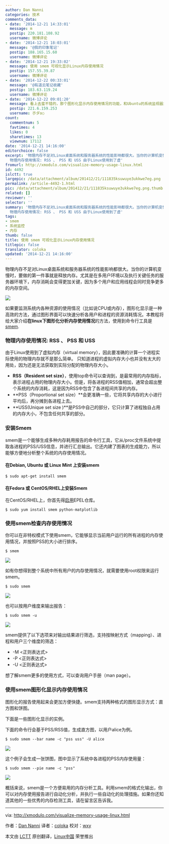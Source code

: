 ```yaml
---
author: Dan Nanni
categories: 技术
comments_data:
- date: '2014-12-21 14:33:01'
  message: m
  postip: 220.181.108.92
  username: 微博评论
- date: '2014-12-21 18:03:01'
  message: '@我的印象笔记'
  postip: 188.165.15.60
  username: 微博评论
- date: '2014-12-21 19:33:02'
  message: 使用 smem 可视化显示Linux内存使用情况
  postip: 157.55.39.87
  username: 微博评论
- date: '2014-12-22 00:33:01'
  message: '@有道云笔记收藏'
  postip: 183.63.119.24
  username: 微博评论
- date: '2014-12-22 09:01:20'
  message: 看上去蛮不错的，那个图形化显示内存使用情况的功能，和Ubuntu的系统监视器集成一下就好咯，单独的命令行的话，感觉还是用top命令，在结合一些绘图工具（如，gnuplot,ocatve,python-matplotlib）自己绘图来的方便舒服，还有那个显示内存使用情况的图形化界面有点丑，和Ubuntu的默认主题的调调不符哇，真要集成进去的话，还是要修整一下下的
  postip: 221.6.159.253
  username: 朩ダo○
count:
  commentnum: 5
  favtimes: 4
  likes: 0
  sharetimes: 13
  viewnum: 17112
date: '2014-12-21 14:16:00'
editorchoice: false
excerpt: '物理内存不足对Linux桌面系统和服务器系统的性能影响都很大。当你的计算机变慢时，要做的第一件事就是释放内存。尤其是在多用户环境以及执行关键任务的服务器环境下，内存消耗会变得更加关键，因为多个用户和应用线程会同时竞争更多的内存空间。  如果要监测系统内各种资源的使用情况（比如说CPU或内存），图形化显示是一种高效的方法，通过图形界面可以快速分析各用户和进程的资源消耗情况。本教程将给大家介绍在linux下图形化分析内存使用情况的方法，使用到命令行工具是smem.
  物理内存使用情况: RSS 、 PSS 和 USS 由于Linux使用到了虚'
fromurl: http://xmodulo.com/visualize-memory-usage-linux.html
id: 4492
islctt: true
largepic: /data/attachment/album/201412/21/111835ksuwuye3ukkwe7eg.png
permalink: /article-4492-1.html
pic: /data/attachment/album/201412/21/111835ksuwuye3ukkwe7eg.png.thumb.jpg
related: []
reviewer: ''
selector: ''
summary: '物理内存不足对Linux桌面系统和服务器系统的性能影响都很大。当你的计算机变慢时，要做的第一件事就是释放内存。尤其是在多用户环境以及执行关键任务的服务器环境下，内存消耗会变得更加关键，因为多个用户和应用线程会同时竞争更多的内存空间。  如果要监测系统内各种资源的使用情况（比如说CPU或内存），图形化显示是一种高效的方法，通过图形界面可以快速分析各用户和进程的资源消耗情况。本教程将给大家介绍在linux下图形化分析内存使用情况的方法，使用到命令行工具是smem.
  物理内存使用情况: RSS 、 PSS 和 USS 由于Linux使用到了虚'
tags:
- smem
- 系统监控
- 内存
thumb: false
title: 使用 smem 可视化显示Linux内存使用情况
titlepic: false
translator: coloka
updated: '2014-12-21 14:16:00'
---
```


物理内存不足对Linux桌面系统和服务器系统的性能影响都很大。当你的计算机变慢时，要做的第一件事就是释放内存。尤其是在多用户环境以及执行关键任务的服务器环境下，内存消耗会变得更加关键，因为多个用户和应用线程会同时竞争更多的内存空间。


![](/data/attachment/album/201412/21/111835ksuwuye3ukkwe7eg.png)


如果要监测系统内各种资源的使用情况（比如说CPU或内存），图形化显示是一种高效的方法，通过图形界面可以快速分析各用户和进程的资源消耗情况。本教程将给大家介绍**在linux下图形化分析内存使用情况**的方法，使用到命令行工具是[smem](http://www.selenic.com/smem/).


### 物理内存使用情况: RSS 、 PSS 和 USS


由于Linux使用到了虚拟内存（virtual memory），因此要准确的计算一个进程实际使用的物理内存就不是那么简单。 只知道进程的虚拟内存大小也并没有太大的用处，因为还是无法获取到实际分配的物理内存大小。


* **RSS（Resident set size）**，使用top命令可以查询到，是最常用的内存指标，表示进程占用的物理内存大小。但是，将各进程的RSS值相加，通常会超出整个系统的内存消耗，这是因为RSS中包含了各进程间共享的内存。
* **PSS（Proportional set size）**会更准确一些，它将共享内存的大小进行平均后，再分摊到各进程上去。
* **USS(Unique set size )**是PSS中自己的部分，它只计算了进程独自占用的内存大小，不包含任何共享的部分。


### 安装Smem


smem是一个能够生成多种内存耗用报告的命令行工具，它从/proc文件系统中提取各进程的PSS/USS信息，并进行汇总输出。它还内建了图表的生成能力，所以能够方便地分析整个系统的内存使用情况。


#### 在Debian, Ubuntu 或 Linux Mint 上安装smem



```
$ sudo apt-get install smem 

```

#### 在Fedora 或 CentOS/RHEL上安装Smem


在CentOS/RHEL上，你首先得[启用](http://xmodulo.com/how-to-set-up-epel-repository-on-centos.html)EPEL仓库。



```
$ sudo yum install smem python-matplotlib 

```

### 使用smem检查内存使用情况


你可以在非特权模式下使用smem，它能够显示当前用户运行的所有进程的内存使用情况，并按照PSS的大小进行排序。



```
$ smem 

```

![](/data/attachment/album/201412/21/211338cs87ysi9s4ycpq43.jpg)


如有你想得到整个系统中所有用户的内存使用情况，就需要使用root权限来运行smem。



```
$ sudo smem 

```

![](/data/attachment/album/201412/21/211342sdtnf0njjvjt8ykf.jpg)


也可以按用户维度来输出报告：



```
$ sudo smem -u 

```

![](/data/attachment/album/201412/21/111907bl9gvi1lilcegc4f.jpg)


smem提供了以下选项来对输出结果进行筛选，支持按映射方式（mapping）、进程和用户三个维度的筛选：


* -M <正则表达式>
* -P <正则表达式>
* -U <正则表达式>


想了解smem更多的使用方式，可以查询用户手册（man page）。


### 使用smem图形化显示内存使用情况


图形化的报告使用起来会更加方便快捷。smem支持两种格式的图形显示方式：直方图和饼图。


下面是一些图形化显示的实例。


下面的命令行会基于PSS/RSS值，生成直方图，以用户alice为例。



```
$ sudo smem --bar name -c "pss uss" -U alice 

```

![](/data/attachment/album/201412/21/111910vepzs3n2l6nlpllk.jpg)


这个例子会生成一张饼图，图中显示了系统中各进程的PSS内存使用量：



```
$ sudo smem --pie name -c "pss" 

```

![](/data/attachment/album/201412/21/111913r30ti1ohhz1rfg1h.jpg)


概括来说，smem是一个方便易用的内存分析工具。利用smem的格式化输出，你可以对内存使用报告进行自动化分析，并执行一些自动化的处理措施。如果你还知道其他的一些优秀的内存检测工具，请在留言区告诉我。




---


via: <http://xmodulo.com/visualize-memory-usage-linux.html>


作者：[Dan Nanni](http://xmodulo.com/author/nanni) 译者：[coloka](https://github.com/coloka) 校对：[wxy](https://github.com/wxy)


本文由 [LCTT](https://github.com/LCTT/TranslateProject) 原创翻译，[Linux中国](http://linux.cn/) 荣誉推出